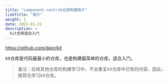 ```yaml
---
title: "component-contrib仓库构建简介"
linkTitle: "简介"
weight: 1
date: 2022-01-21
description: >
  kit仓库适合入门
---
```


https://github.com/dapr/kit

kit仓库是代码量最小的仓库，也是构建最简单的仓库，适合入门。

> 备注：后续其他仓库的构建学习中，不会重复kit仓库中已有的内容，因此，推荐先学习kit仓库。

